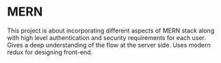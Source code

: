 # MERN
This project is about incorporating different aspects of MERN stack along with high level authentication and security requirements for each user.
Gives a deep understanding of the flow at the server side.
Uses modern redux for designing front-end.
